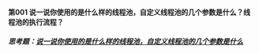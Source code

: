 #### 第001 说一说你使用的是什么样的线程池，自定义线程池的几个参数是什么？线程池的执行流程？
##### 思考题：[说一说你使用的是什么样的线程池，自定义线程池的几个参数是什么](https://github.com/ttyaoyao2/interview/blob/master/threadInterviewQuestion/ThreadPool.md)
